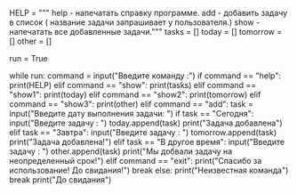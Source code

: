 HELP = """
help - напечатать справку программе.
add - добавить задачу в список ( название задачи запрашивает у пользователя.)
show - напечатать все добавленные задачи."""
tasks = []
today = []
tomorrow = []
other = []

run = True

while run:
    command = input("Введите команду :")
    if command == "help":
        print(HELP)
    elif command == "show":
        print(tasks)
    elif command == "show1":
        print(today)
    elif command == "show2":
        print(tomorrow)
    elif command == "show3":
        print(other)
    elif command == "add":
        task = input("Введите дату выполнения задачи: ")
        if task == "Сегодня":
            input("Введите задачу : ")
            today.append(task)
        print("Задача добавлена")
        elif task == "Завтра":
            input("Введите задачу : ")
            tomorrow.append(task)
            print("Задача добавлена!")
        elif task == "В другое время":
            input("Введите задачу : ")
            other.append(task)
            print("Мы добвали задачу на неопределенный срок!")
        elif command == "exit":
        print("Спасибо за использование! До свидания!")
        break
    else:
        print("Неизвестная команда")
        break
print("До свидания")


